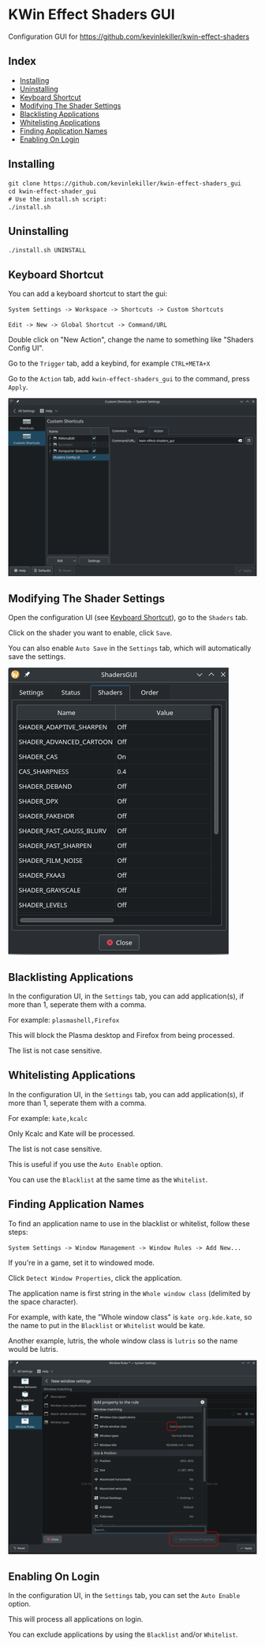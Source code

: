# KWin Effect Shaders GUI

Configuration GUI for https://github.com/kevinlekiller/kwin-effect-shaders

## Index
- [Installing](#installing)
- [Uninstalling](#uninstalling)
- [Keyboard Shortcut](#keyboard-shortcut)
- [Modifying The Shader Settings](#modifying-the-shader-settings)
- [Blacklisting Applications](#blacklisting-applications)
- [Whitelisting Applications](#whitelisting-applications)
- [Finding Application Names](#finding-application-names)
- [Enabling On Login](#enabling-on-login)

## Installing
    git clone https://github.com/kevinlekiller/kwin-effect-shaders_gui
    cd kwin-effect-shader_gui
    # Use the install.sh script:
    ./install.sh

## Uninstalling
    ./install.sh UNINSTALL

## Keyboard Shortcut
You can add a keyboard shortcut to start the gui:

`System Settings -> Workspace -> Shortcuts -> Custom Shortcuts`

`Edit -> New -> Global Shortcut -> Command/URL`

Double click on "New Action", change the name to something like "Shaders Config UI".

Go to the `Trigger` tab, add a keybind, for example `CTRL+META+X`

Go to the `Action` tab, add `kwin-effect-shaders_gui` to the command, press `Apply`.

![Modifying keyboard shortcuts](https://github.com/kevinlekiller/kwin-effect-shaders_gui/raw/main/images/keyboard_shortcut.png)

## Modifying The Shader Settings
Open the configuration UI (see [Keyboard Shortcut](#keyboard-shortcut)), go to the `Shaders` tab.

Click on the shader you want to enable, click `Save`.

You can also enable `Auto Save` in the `Settings` tab, which will automatically save the settings.

![Shaders tab](https://github.com/kevinlekiller/kwin-effect-shaders_gui/raw/main/images/shader_configuration.png)

## Blacklisting Applications
In the configuration UI, in the `Settings` tab, you can add application(s), if more than 1, seperate them with a comma.

For example: `plasmashell,Firefox`

This will block the Plasma desktop and Firefox from being processed.

The list is not case sensitive.

## Whitelisting Applications
In the configuration UI, in the `Settings` tab, you can add application(s), if more than 1, seperate them with a comma.

For example: `kate,kcalc`

Only Kcalc and Kate will be processed.

The list is not case sensitive.

This is useful if you use the `Auto Enable` option.

You can use the `Blacklist` at the same time as the `Whitelist`.

## Finding Application Names
To find an application name to use in the blacklist or whitelist, follow these steps:

`System Settings -> Window Management -> Window Rules -> Add New...`

If you're in a game, set it to windowed mode.

Click `Detect Window Properties`, click the application.

The application name is first string in the `Whole window class` (delimited by the space character).

For example, with kate, the "Whole window class" is `kate org.kde.kate`, so the name to put in the `Blacklist` or `Whitelist` would be kate.

Another example, lutris, the whole window class is `lutris` so the name would be lutris.

![Find the application name](https://github.com/kevinlekiller/kwin-effect-shaders_gui/raw/main/images/find_application_name.png)

## Enabling On Login
In the configuration UI, in the `Settings` tab, you can set the `Auto Enable` option.

This will process all applications on login.

You can exclude applications by using the `Blacklist` and/or `Whitelist`.
